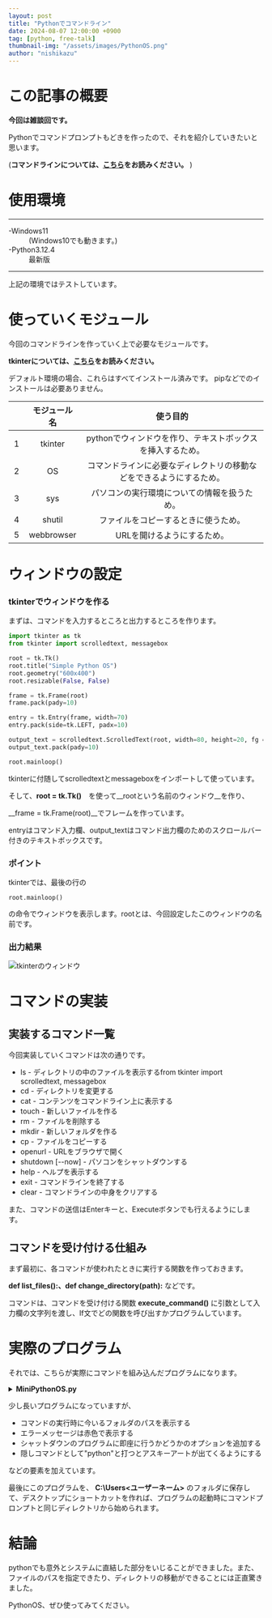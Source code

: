 ```yaml
---
layout: post
title: "Pythonでコマンドライン"
date: 2024-08-07 12:00:00 +0900
tag: [python, free-talk]
thumbnail-img: "/assets/images/PythonOS.png"
author: "nishikazu"
---
```

# この記事の概要
__今回は雑談回です。__

Pythonでコマンドプロンプトもどきを作ったので、それを紹介していきたいと思います。

(__コマンドラインについては、[こちら](https://qiita.com/momo1010/items/adcef12d0c631785499f)をお読みください。__
)
# 使用環境
* * *
<dl>
<dt>-Windows11</dt>
<dd>(Windows10でも動きます。)</dd>
<dt>-Python3.12.4</dt>
<dd>最新版</dd>
</dl>

* * *


上記の環境ではテストしています。



# 使っていくモジュール
今回のコマンドラインを作っていく上で必要なモジュールです。

__tkinterについては、[こちら](https://ja.wikipedia.org/wiki/Tkinter)をお読みください。__

デフォルト環境の場合、これらはすべてインストール済みです。
pipなどでのインストールは必要ありません。

|　  |__モジュール名__|__使う目的__|
|:--:|:-------------:|:---------:|
|  1 |  tkinter      | pythonでウィンドウを作り、テキストボックスを挿入するため。|
|  2 |     OS        |    コマンドラインに必要なディレクトリの移動などをできるようにするため。|
|  3 |  sys          | パソコンの実行環境についての情報を扱うため。|
|  4 | shutil        | ファイルをコピーするときに使うため。|
|  5 | webbrowser    | URLを開けるようにするため。|

# ウィンドウの設定
### tkinterでウィンドウを作る
まずは、コマンドを入力するところと出力するところを作ります。

```python:command_window.py
import tkinter as tk
from tkinter import scrolledtext, messagebox

root = tk.Tk()
root.title("Simple Python OS")
root.geometry("600x400")
root.resizable(False, False)

frame = tk.Frame(root)
frame.pack(pady=10)

entry = tk.Entry(frame, width=70)
entry.pack(side=tk.LEFT, padx=10)

output_text = scrolledtext.ScrolledText(root, width=80, height=20, fg = "black",wrap=tk.WORD, bg='white',insertbackground='black')
output_text.pack(pady=10)

root.mainloop()

```
tkinterに付随してscrolledtextとmessageboxをインポートして使っています。


そして、__root = tk.Tk()__　を使って__rootという名前のウィンドウ__を作り、

__frame = tk.Frame(root)__でフレームを作っています。

entryはコマンド入力欄、output_textはコマンド出力欄のためのスクロールバー付きのテキストボックスです。

### ポイント
tkinterでは、最後の行の
```
root.mainloop()
```
の命令でウィンドウを表示します。rootとは、今回設定したこのウィンドウの名前です。

### 出力結果
![tkinterのウィンドウ](/assets/images/tkinter_window.png)

# コマンドの実装

## 実装するコマンド一覧

今回実装していくコマンドは次の通りです。

* ls               - ディレクトリの中のファイルを表示するfrom tkinter import scrolledtext, messagebox
* cd <path>        - ディレクトリを変更する
* cat <filename>   - コンテンツをコマンドライン上に表示する
* touch <filename> - 新しいファイルを作る
* rm <filename>    - ファイルを削除する
* mkdir <dirname>  - 新しいフォルダを作る
* cp <src> <dest>  - ファイルをコピーする
* openurl <url>    - URLをブラウザで開く
* shutdown [--now] - パソコンをシャットダウンする
* help             - ヘルプを表示する
* exit             - コマンドラインを終了する
* clear            - コマンドラインの中身をクリアする

また、コマンドの送信はEnterキーと、Executeボタンでも行えるようにします。

## コマンドを受け付ける仕組み
まず最初に、各コマンドが使われたときに実行する関数を作っておきます。

**def list_files():、def change_directory(path):**
などです。

コマンドは、コマンドを受け付ける関数
**execute_command()**
に引数として入力欄の文字列を渡し、If文でどの関数を呼び出すかプログラムしています。

# 実際のプログラム

それでは、こちらが実際にコマンドを組み込んだプログラムになります。

**<details><summary>MiniPythonOS.py</summary>**
```python
import os
import sys
import shutil
import tkinter as tk
from tkinter import scrolledtext, messagebox
import webbrowser
def list_files():
    files = "\n".join(os.listdir('.'))
    output_text.insert(tk.END, f"{os.getcwd()} >>> ls\n{files}\n\n", "command")
def change_directory(path):
    try:
        os.chdir(path)
        output_text.insert(tk.END, f"{os.getcwd()} >>> cd {path}\nChanged directory to {os.getcwd()}\n\n", "command")
    except Exception as e:
        output_text.insert(tk.END, f"{os.getcwd()} >>> cd {path}\nError: {e}\n\n", "error")
def read_file(filename):
    try:
        with open(filename, 'r') as file:
            output_text.insert(tk.END, f"{os.getcwd()} >>> cat {filename}\n" + file.read() + "\n\n", "command")
    except Exception as e:
        output_text.insert(tk.END, f"{os.getcwd()} >>> cat {filename}\nError: {e}\n\n", "error")
def create_file(filename):
    try:
        with open(filename, 'w') as file:
            file.write('')
        output_text.insert(tk.END, f"{os.getcwd()} >>> touch {filename}\nFile '{filename}' created.\n\n", "command")
    except Exception as e:
        output_text.insert(tk.END, f"{os.getcwd()} >>> touch {filename}\nError: {e}\n\n", "error")
def delete_file(filename):
    if messagebox.askyesno("Confirm Delete", f"Are you sure you want to delete '{filename}'?"):
        try:
            os.remove(filename)
            output_text.insert(tk.END, f"{os.getcwd()} >>> rm {filename}\nFile '{filename}' deleted.\n\n", "command")
        except Exception as e:
            output_text.insert(tk.END, f"{os.getcwd()} >>> rm {filename}\nError: {e}\n\n", "error")
    else:
        output_text.insert(tk.END, f"{os.getcwd()} >>> rm {filename}\nDelete cancelled.\n\n", "command")
def create_directory(dirname):
    try:
        os.mkdir(dirname)
        output_text.insert(tk.END, f"{os.getcwd()} >>> mkdir {dirname}\nDirectory '{dirname}' created.\n\n", "command")
    except Exception as e:
        output_text.insert(tk.END, f"{os.getcwd()} >>> mkdir {dirname}\nError: {e}\n\n", "error")
def copy_file(src, dest):
    try:
        shutil.copy(src, dest)
        output_text.insert(tk.END, f"{os.getcwd()} >>> cp {src} {dest}\nFile '{src}' copied to '{dest}'.\n\n", "command")
    except Exception as e:
        output_text.insert(tk.END, f"{os.getcwd()} >>> cp {src} {dest}\nError: {e}\n\n", "error")
def shutdown(now=False):
    if now:
        output_text.insert(tk.END, f"{os.getcwd()} >>> shutdown --now\nShutting down immediately...\n\n", "command")
        root.quit()
        os.system("shutdown -s -f -t 0")
    else:
        output_text.insert(tk.END, f"{os.getcwd()} >>> shutdown\nShutting down...\n\n", "command")
        root.quit()
        os.system("shutdown -s")
def open_browser(url):
    try:
        webbrowser.open(url)
        output_text.insert(tk.END, f"{os.getcwd()} >>> open {url}\nOpening {url} in browser...\n\n", "command")
    except Exception as e:
        output_text.insert(tk.END, f"{os.getcwd()} >>> open {url}\nError: {e}\n\n", "error")
def clear_command():
    output_text.delete(1.0, tk.END)
    output_text.insert(tk.END, "Welcome to Simple Python OS! Type 'help' to see available commands.\n\n")
def python():
    pythontext = """
 ######   ##  ##   ######   ##   ##   #####   ##   ##
  ##  ##  ##  ##   # ## #   ##   ##  ##   ##  ###  ##
  ##  ##  ##  ##     ##     ##   ##  ##   ##  #### ##
  #####    ####      ##     #######  ##   ##  ## ####
  ##        ##       ##     ##   ##  ##   ##  ##  ###
  ##        ##       ##     ##   ##  ##   ##  ##   ##
 ####      ####     ####    ##   ##   #####   ##   ##

"""
    output_text.insert(tk.END,pythontext)
def show_help():
    help_text = """
Available commands:
ls               - List files in the current directory
cd <path>        - Change directory
cat <filename>   - Display file content
touch <filename> - Create a new file
rm <filename>    - Delete a file
mkdir <dirname>  - Create a new directory
cp <src> <dest>  - Copy a file
openurl <url>    - Open URL in web browser
shutdown [--now] - Shutdown the system
help             - Show this help message
exit             - Exit the program
clear            - Clear the commandline
"""
    output_text.insert(tk.END, f"{os.getcwd()} >>> help\n{help_text}\n\n", "command")
def execute_command(event=None):
    command = entry.get().strip().split()
    entry.delete(0, tk.END)
    if not command:
        return
    cmd = command[0].lower()
    options = command[1:]
    if cmd == 'exit':
        output_text.insert(tk.END, f"{os.getcwd()} >>> exit\nExiting...\n\n", "command")
        root.quit()
    elif cmd == 'ls':
        list_files()
    elif cmd == 'cd':
        if options:
            change_directory(options[0])
        else:
            output_text.insert(tk.END, f"{os.getcwd()} >>> cd\nUsage: cd <path>\n\n", "error")
    elif cmd == 'cat':
        if options:
            read_file(options[0])
        else:
            output_text.insert(tk.END, f"{os.getcwd()} >>> cat\nUsage: cat <filename>\n\n", "error")
    elif cmd == 'touch':
        if options:
            create_file(options[0])
        else:
            output_text.insert(tk.END, f"{os.getcwd()} >>> touch\nUsage: touch <filename>\n\n", "error")
    elif cmd == 'rm':
        if options:
            delete_file(options[0])
        else:
            output_text.insert(tk.END, f"{os.getcwd()} >>> rm\nUsage: rm <filename>\n\n", "error")
    elif cmd == 'mkdir':
        if options:
            create_directory(options[0])
        else:
            output_text.insert(tk.END, f"{os.getcwd()} >>> mkdir\nUsage: mkdir <dirname>\n\n", "error")
    elif cmd == 'cp':
        if len(options) > 1:
            copy_file(options[0], options[1])
        else:
            output_text.insert(tk.END, f"{os.getcwd()} >>> cp\nUsage: cp <src> <dest>\n\n", "error")
    elif cmd == 'openurl':
        if options:
            open_browser(options[0])
        else:
            output_text.insert(tk.END, f"{os.getcwd()} >>> open\nUsage: open <url>\n\n", "error")
    elif cmd == 'shutdown':
        if '--now' in options:
            shutdown(now=True)
        else:
            shutdown()
    elif cmd == 'help':
        show_help()
    elif cmd == 'clear':
        clear_command()
    elif cmd == 'python':
        python()
    else:
        output_text.insert(tk.END, f"{os.getcwd()} >>> {cmd}\nUnknown command: {cmd}\n\n", "error")
root = tk.Tk()
root.title("Simple Python OS")
root.geometry("600x400")
root.resizable(False, False)
frame = tk.Frame(root)
frame.pack(pady=10)
entry = tk.Entry(frame, width=70)
entry.pack(side=tk.LEFT, padx=10)
entry.bind("<Return>", execute_command)
execute_button = tk.Button(frame, text="Execute", command=execute_command)
execute_button.pack(side=tk.LEFT)
output_text = scrolledtext.ScrolledText(root, width=80, height=20, fg = "black",wrap=tk.WORD, bg='white',insertbackground='black')
output_text.pack(pady=10)
output_text.insert(tk.END, "Welcome to Simple Python OS! Type 'help' to see available commands.\n\n")
output_text.insert(tk.END, f"{os.getcwd()} >>>\n\n")
output_text.tag_config('command', foreground='black')
output_text.tag_config('error', foreground='red')
root.mainloop()
```
</details>

少し長いプログラムになっていますが、
* コマンドの実行時に今いるフォルダのパスを表示する
* エラーメッセージは赤色で表示する
* シャットダウンのプログラムに即座に行うかどうかのオプションを追加する
* 隠しコマンドとして"python"と打つとアスキーアートが出てくるようにする

などの要素を加えています。

最後にこのプログラムを、
**C:\Users\<ユーザーネーム>**
のフォルダに保存して、デスクトップにショートカットを作れば、プログラムの起動時にコマンドプロンプトと同じディレクトリから始められます。

# 結論
pythonでも意外とシステムに直結した部分をいじることができました。また、ファイルのパスを指定できたり、ディレクトリの移動ができることには正直驚きました。

PythonOS、ぜひ使ってみてください。